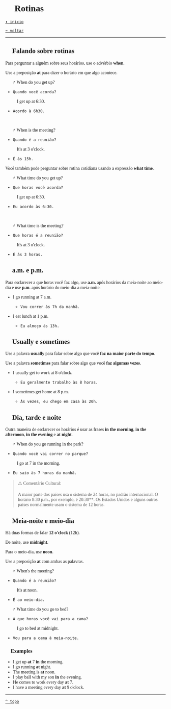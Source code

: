 <font face="Calibri">

# 🔁 Rotinas

[`⬆️ inicio`](../../EF%20Route.md)

[`⬅️ voltar`](../Iniciante%202.md)

---

## 🔁 Falando sobre rotinas

Para perguntar a alguém sobre seus horários, use o advérbio **when**.

Use a preposição **at** para dizer o horário em que algo acontece.

🧔🏻‍♂️ When do you get up?

+ `Quando você acorda?`

👩🏻‍🦰 I get up at 6:30.

+ `Acordo à 6h30.`

<br/>

🧔🏻‍♂️ When is the meeting?

+ `Quando é a reunião?`

👩🏻‍🦰 It's at 3 o'clock.

+ `É às 15h.`

Você também pode perguntar sobre rotina cotidiana usando a expressão **what time**.

🧔🏻‍♂️ What time do you get up?

+ `Que horas você acorda?`

👩🏻‍🦰 I get up at 6:30.

+ `Eu acordo às 6:30.`

<br/>

🧔🏻‍♂️ What time is the meeting?

+ `Que horas é a reunião?`

👩🏻‍🦰 It's at 3 o'clock.

+ `É às 3 horas.`

## 🔁 a.m. e p.m.

Para esclarecer a que horas você faz algo, use **a.m.** após horários da meia-noite ao meio-dia e use **p.m**. após horário do meio-dia a meia-noite.

+ I go running at 7 a.m.
  + `Vou correr às 7h da manhã.`

+ I eat lunch at 1 p.m.
  + `Eu almoço às 13h.`

## 🔁 Usually e sometimes

Use a palavra **usually** para falar sobre algo que você **faz na maior parte do tempo**.

Use a palavra **sometimes** para falar sobre algo que você **faz algumas vezes**.

+ I usually get to work at 8 o'clock.
  + `Eu geralmente trabalho às 8 horas.`

+ I sometimes get home at 8 p.m.
  + `Às vezes, eu chego em casa às 20h.`

## 🔁 Dia, tarde e noite

Outra maneira de esclarecer os horários é usar as frases **in the morning**, **in the afternoon**, **in the evening** e **at night**.

🧔🏻‍♂️ When do you go running in the park?

+ `Quando você vai correr no parque?`

👩🏻‍🦰 I go at 7 in the morning.

+ `Eu saio às 7 horas da manhã.`

> ⚠️ Comentário Cultural:
>
> A maior parte dos países usa o sistema de 24 horas, no padrão internacional.
> O horário 8:30 p.m., por exemplo, é 20:30**. Os Estados Unidos e alguns outros países normalmente usam o sistema de 12 horas.

## 🔁 Meia-noite e meio-dia

Há duas formas de falar **12 o'clock** (12h).

De noite, use **midnight**.

Para o meio-dia, use **noon**.

Use a preposição **at** com ambas as palavras.

🧔🏻‍♂️ When's the meeting?

+ `Quando é a reunião?`

👩🏻‍🦰 It's at noon.

+ `É ao meio-dia.`

🧔🏻‍♂️ What time do you go to bed?

+ `A que horas você vai para a cama?`

👩🏻‍🦰 I go to bed at midnight.

+ `Vou para a cama à meia-noite.`

### 🔁 Examples

+ I get up **at** 7 **in** the morning.
+ I go running **at** night.
+ The meeting is **at** noon.
+ I play ball with my son **in** the evening.
+ He comes to work every day **at** 7.
+ I have a meeting every day **at** 9 o'clock.

---

[`^ topo`](#-rotinas)
</font>
